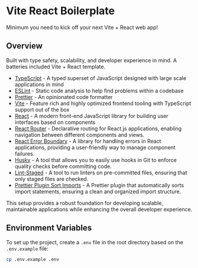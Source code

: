 # Vite React Boilerplate

Minimum you need to kick off your next Vite + React web app!

## Overview

Built with type safety, scalability, and developer experience in mind. A batteries included Vite + React template.

- [TypeScript](https://www.typescriptlang.org) - A typed superset of JavaScript designed with large scale applications
  in mind
- [ESLint](https://eslint.org) - Static code analysis to help find problems within a codebase
- [Prettier](https://prettier.io) - An opinionated code formatter
- [Vite](https://vitejs.dev) - Feature rich and highly optimized frontend tooling with TypeScript support out of the box
- [React](https://react.dev) - A modern front-end JavaScript library for building user interfaces based on components
- [React Router](https://reactrouter.com) - Declarative routing for React.js applications, enabling navigation between
  different components and views.
- [React Error Boundary](https://react-error-boundary.netlify.app/) - A library for handling errors in React
  applications, providing a user-friendly way to manage component failures.
- [Husky](https://typicode.github.io/husky/#/) - A tool that allows you to easily use hooks in Git to enforce quality
  checks before committing code.
- [Lint-Staged](https://github.com/okonet/lint-staged) - A tool to run linters on pre-committed files, ensuring that
  only staged files are checked.
- [Prettier Plugin Sort Imports](https://github.com/trivago/prettier-plugin-sort-imports) - A Prettier plugin that
  automatically sorts import statements, ensuring a clean and organized import structure.

This setup provides a robust foundation for developing scalable, maintainable applications while enhancing the overall
developer experience.

## Environment Variables

To set up the project, create a `.env` file in the root directory based on the `.env.example` file:

```bash
cp .env.example .env